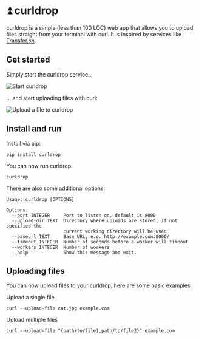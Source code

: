 ⏫ curldrop
==========

curldrop is a simple (less than 100 LOC) web app that allows you to upload files straight from your terminal with curl. It is inspired by services like [Transfer.sh](https://transfer.sh/).

## Get started


Simply start the curldrop service...

![Start curldrop](http://i.imgur.com/3mSle1Z.gif)

... and start uploading files with curl:

![Upload a file to curldrop](http://i.imgur.com/cxV9gTH.gif)

Install and run
-------

Install via pip:

```
pip install curldrop
```

You can now run curldrop:

```
curldrop
```

There are also some additional options:

```
Usage: curldrop [OPTIONS]

Options:
  --port INTEGER     Port to listen on, default is 8000
  --upload-dir TEXT  Directory where uploads are stored, if not specified the
                     current working directory will be used
  --baseurl TEXT     Base URL, e.g. http://example.com:8000/
  --timeout INTEGER  Number of seconds before a worker will timeout
  --workers INTEGER  Number of workers
  --help             Show this message and exit.
```

Uploading files
-----

You can now upload files to your curldrop, here are some basic examples. 

Upload a single file
```
curl --upload-file cat.jpg example.com
```

Upload multiple files

```
curl --upload-file "{path/to/file1,path/to/file2}" example.com
```

